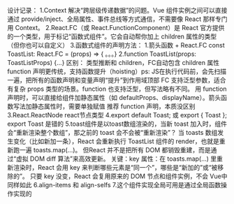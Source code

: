 设计记录： 
    1.Context 解决“跨层级传递数据”的问题。Vue 组件实例之间可以直接通过 provide/inject、全局属性、事件总线等方式通信，不需要像 React 那样专门用 Context。
    2.React.FC（或 React.FunctionComponent）是 React 官方提供的一个类型，用于标记“函数式组件”。它会自动帮你加上 children 属性的类型（但你也可以自定义）
    3.函数式组件的声明方法：
        1.箭头函数 + React.FC  const ToastList: React.FC<ToastListProps> = (props) => { 。。。}
        2.function ToastList(props: ToastListProps) {...} 
        区别：
            类型推断和 children，FC自动包含 children 属性
            function 声明更传统，支持函数提升（hoisting）ps: JS在执行代码前，会先扫描一遍，把所有的函数声明和变量声明“提升”到作用域顶部
            FC 支持泛型参数，适合有复杂 props 类型的场景。function 也支持泛型，但写法略有不同。
            用 function 声明时，可以直接给组件加静态属性（如 defaultProps、displayName）。箭头函数写法加静态属性时，需要单独赋值
            推荐 function 声明，本质没区别
    3.React.ReactNode react节点类型 
    4.export default Toast; 或 export { Toast }; export Toast 是错的
    5.toast组件是以toast数组渲染的，当新 toast 加入时，组件会“重新渲染整个数组”，那之前的 toast 会不会被“重新渲染”？
        当 toasts 数组发生变化（比如新加一条），React 会重新执行 ToastList 组件的 render，也就是重新跑一遍 toasts.map(...)。
        但React 并不是把所有 DOM 都销毁重建，而是通过“虚拟 DOM diff 算法”来高效更新。
        关键：key 属性：在 toasts.map(...) 里重新渲染时，React 会用 key 来判断哪些元素是“同一个”，哪些是“新加的”或“被移除的”。
            只要 key 没变，React 会复用原来的 DOM 节点和组件实例，不会
        Vue中同样如此 
    6.align-items 和 align-selfs
    7.这个组件实现全局可用是通过全局函数操作实现的
